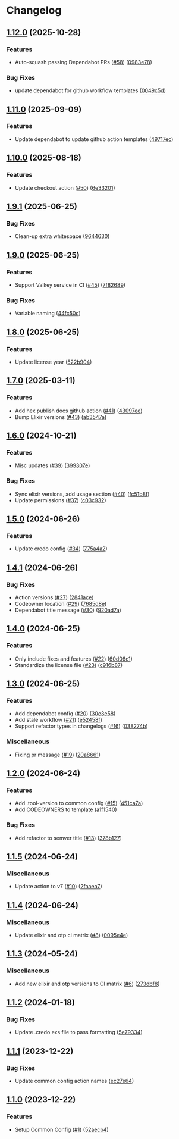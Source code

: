 # Changelog

## [1.12.0](https://github.com/beam-community/common-config/compare/v1.11.0...v1.12.0) (2025-10-28)


### Features

* Auto-squash passing Dependabot PRs ([#58](https://github.com/beam-community/common-config/issues/58)) ([0983e78](https://github.com/beam-community/common-config/commit/0983e787d5421de7261c4850182fb0491221017d))


### Bug Fixes

* update dependabot for github workflow templates ([0049c5d](https://github.com/beam-community/common-config/commit/0049c5d047a12f255731b5ae75f041bccb19d9ba))

## [1.11.0](https://github.com/beam-community/common-config/compare/v1.10.0...v1.11.0) (2025-09-09)


### Features

* Update dependabot to update github action templates ([49717ec](https://github.com/beam-community/common-config/commit/49717ecf1ac2d40149d9f7f52b84b1cc549635ab))

## [1.10.0](https://github.com/beam-community/common-config/compare/v1.9.1...v1.10.0) (2025-08-18)


### Features

* Update checkout action ([#50](https://github.com/beam-community/common-config/issues/50)) ([6e33201](https://github.com/beam-community/common-config/commit/6e332016da3663cb5cba21dfa441e43a869ddf5b))

## [1.9.1](https://github.com/beam-community/common-config/compare/v1.9.0...v1.9.1) (2025-06-25)


### Bug Fixes

* Clean-up extra whitespace ([9644630](https://github.com/beam-community/common-config/commit/96446308e8565f4b82b6f6608e49c71037a88f9c))

## [1.9.0](https://github.com/beam-community/common-config/compare/v1.8.0...v1.9.0) (2025-06-25)


### Features

* Support Valkey service in CI ([#45](https://github.com/beam-community/common-config/issues/45)) ([7f82689](https://github.com/beam-community/common-config/commit/7f82689db49644c656e78fff6b49db0144302a5a))


### Bug Fixes

* Variable naming ([44fc50c](https://github.com/beam-community/common-config/commit/44fc50c47c40862884a52342c078da99e4f066b8))

## [1.8.0](https://github.com/beam-community/common-config/compare/v1.7.0...v1.8.0) (2025-06-25)


### Features

* Update license year ([522b904](https://github.com/beam-community/common-config/commit/522b904774bc8d4cdb133fc2d1025207a92b12de))

## [1.7.0](https://github.com/beam-community/common-config/compare/v1.6.0...v1.7.0) (2025-03-11)


### Features

* Add hex publish docs github action ([#41](https://github.com/beam-community/common-config/issues/41)) ([43097ee](https://github.com/beam-community/common-config/commit/43097ee4c8ba0d95640639d5f92d6b3c3897bd56))
* Bump Elixir versions ([#43](https://github.com/beam-community/common-config/issues/43)) ([ab3547a](https://github.com/beam-community/common-config/commit/ab3547ae00dc371885806e36edef35a3c126bf8b))

## [1.6.0](https://github.com/beam-community/common-config/compare/v1.5.0...v1.6.0) (2024-10-21)


### Features

* Misc updates ([#39](https://github.com/beam-community/common-config/issues/39)) ([399307e](https://github.com/beam-community/common-config/commit/399307eeb3a89b2d7b83e785b42b43330d5b22ac))


### Bug Fixes

* Sync elixir versions, add usage section ([#40](https://github.com/beam-community/common-config/issues/40)) ([fc51b8f](https://github.com/beam-community/common-config/commit/fc51b8f902855f9f1cbc8b417fc65d8ed757cbbe))
* Update permissions ([#37](https://github.com/beam-community/common-config/issues/37)) ([c03c932](https://github.com/beam-community/common-config/commit/c03c932ab6395eb4d36aeef39456d021ebb0ad48))

## [1.5.0](https://github.com/beam-community/common-config/compare/v1.4.1...v1.5.0) (2024-06-26)


### Features

* Update credo config ([#34](https://github.com/beam-community/common-config/issues/34)) ([775a4a2](https://github.com/beam-community/common-config/commit/775a4a28129775b5cd5501be0cd148e6824b338c))

## [1.4.1](https://github.com/beam-community/common-config/compare/v1.4.0...v1.4.1) (2024-06-26)


### Bug Fixes

* Action versions ([#27](https://github.com/beam-community/common-config/issues/27)) ([2841ace](https://github.com/beam-community/common-config/commit/2841ace66b65a2caf1aa1b76a8a4e6a10cb818f5))
* Codeowner location ([#29](https://github.com/beam-community/common-config/issues/29)) ([7685d8e](https://github.com/beam-community/common-config/commit/7685d8efb9192da40ae4c17eb1b4a2ea428463f6))
* Dependabot title message ([#30](https://github.com/beam-community/common-config/issues/30)) ([920ad7a](https://github.com/beam-community/common-config/commit/920ad7a1fc1e231392ddf23666c4e68ccace1506))

## [1.4.0](https://github.com/beam-community/common-config/compare/v1.3.0...v1.4.0) (2024-06-25)


### Features

* Only include fixes and features ([#22](https://github.com/beam-community/common-config/issues/22)) ([60d06c1](https://github.com/beam-community/common-config/commit/60d06c1d251b8f30a4d66490530f3854489b1a1e))
* Standardize the license file ([#23](https://github.com/beam-community/common-config/issues/23)) ([c916b87](https://github.com/beam-community/common-config/commit/c916b87848ffdef2aff0c1909544e24e045d734c))

## [1.3.0](https://github.com/beam-community/common-config/compare/v1.2.0...v1.3.0) (2024-06-25)


### Features

* Add dependabot config ([#20](https://github.com/beam-community/common-config/issues/20)) ([30e3e58](https://github.com/beam-community/common-config/commit/30e3e587508a776f2fd4ba03f7a89a4d1b2794d8))
* Add stale workflow ([#21](https://github.com/beam-community/common-config/issues/21)) ([e52458f](https://github.com/beam-community/common-config/commit/e52458f602a9cfedf70d2da0bddf4978edded85c))
* Support refactor types in changelogs ([#16](https://github.com/beam-community/common-config/issues/16)) ([038274b](https://github.com/beam-community/common-config/commit/038274b315744e5f9cca85961748fba632e2716f))


### Miscellaneous

* Fixing pr message ([#19](https://github.com/beam-community/common-config/issues/19)) ([20a8661](https://github.com/beam-community/common-config/commit/20a8661586ce0012f46235c359dfd7bb8f490c55))

## [1.2.0](https://github.com/beam-community/common-config/compare/v1.1.5...v1.2.0) (2024-06-24)


### Features

* Add .tool-version to common config ([#15](https://github.com/beam-community/common-config/issues/15)) ([451ca7a](https://github.com/beam-community/common-config/commit/451ca7a16b3342cfa727b3174e324206e4fbac99))
* Add CODEOWNERS to template ([a1f1540](https://github.com/beam-community/common-config/commit/a1f154061a7365b2293bea25b3e7807452f36fa6))


### Bug Fixes

* Add refactor to semver title ([#13](https://github.com/beam-community/common-config/issues/13)) ([378b127](https://github.com/beam-community/common-config/commit/378b12790844259e89e788200f874d6162212d53))

## [1.1.5](https://github.com/beam-community/common-config/compare/v1.1.4...v1.1.5) (2024-06-24)


### Miscellaneous

* Update action to v7 ([#10](https://github.com/beam-community/common-config/issues/10)) ([2faaea7](https://github.com/beam-community/common-config/commit/2faaea7b7d1d186fddcd7a8ec431f18e97d1cd25))

## [1.1.4](https://github.com/beam-community/common-config/compare/v1.1.3...v1.1.4) (2024-06-24)


### Miscellaneous

* Update elixir and otp ci matrix ([#8](https://github.com/beam-community/common-config/issues/8)) ([0095e4e](https://github.com/beam-community/common-config/commit/0095e4ec1d26f6d157968b0b824d6f7ad1ee3a09))

## [1.1.3](https://github.com/beam-community/common-config/compare/v1.1.2...v1.1.3) (2024-05-24)


### Miscellaneous

* Add new elixir and otp versions to CI matrix ([#6](https://github.com/beam-community/common-config/issues/6)) ([273dbf8](https://github.com/beam-community/common-config/commit/273dbf822bfe57a0c0cf37c1d506c8ac98b39e41))

## [1.1.2](https://github.com/beam-community/common-config/compare/v1.1.1...v1.1.2) (2024-01-18)


### Bug Fixes

* Update .credo.exs file to pass formatting ([5e79334](https://github.com/beam-community/common-config/commit/5e79334390420bf297be9d8af2db450bf0c5d971))

## [1.1.1](https://github.com/beam-community/common-config/compare/v1.1.0...v1.1.1) (2023-12-22)


### Bug Fixes

* Update common config action names ([ec27e64](https://github.com/beam-community/common-config/commit/ec27e645e9d6db04bbc44828ce6d79929f663e33))

## [1.1.0](https://github.com/beam-community/common-config/compare/v1.0.0...v1.1.0) (2023-12-22)


### Features

* Setup Common Config ([#1](https://github.com/beam-community/common-config/issues/1)) ([52aecb4](https://github.com/beam-community/common-config/commit/52aecb425ddee416480956ee9e2516abf57188f6))
